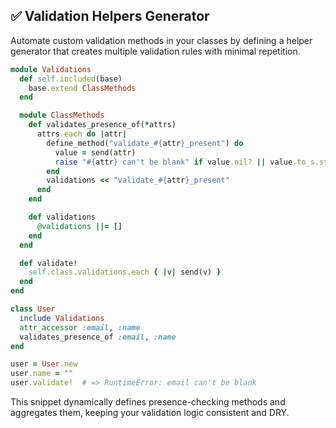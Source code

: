 ## ✅ Validation Helpers Generator

Automate custom validation methods in your classes by defining a helper generator that creates multiple validation rules with minimal repetition.

```ruby
module Validations
  def self.included(base)
    base.extend ClassMethods
  end

  module ClassMethods
    def validates_presence_of(*attrs)
      attrs.each do |attr|
        define_method("validate_#{attr}_present") do
          value = send(attr)
          raise "#{attr} can't be blank" if value.nil? || value.to_s.strip.empty?
        end
        validations << "validate_#{attr}_present"
      end
    end

    def validations
      @validations ||= []
    end
  end

  def validate!
    self.class.validations.each { |v| send(v) }
  end
end

class User
  include Validations
  attr_accessor :email, :name
  validates_presence_of :email, :name
end

user = User.new
user.name = ""
user.validate!  # => RuntimeError: email can't be blank
```

This snippet dynamically defines presence-checking methods and aggregates them, keeping your validation logic consistent and DRY.